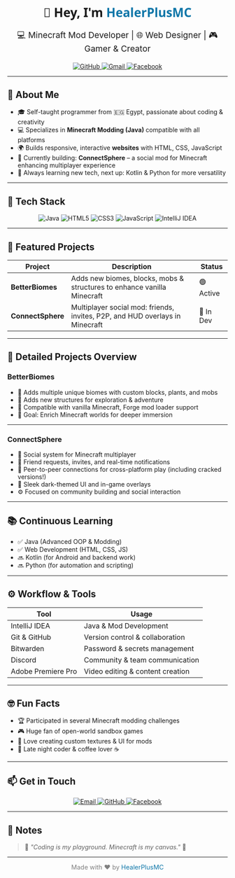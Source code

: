 <!-- ============================== -->
<!--             HEADER            -->
<!-- ============================== -->

<h1 align="center" style="font-family: 'Segoe UI', Tahoma, Geneva, Verdana, sans-serif;">
  👋 Hey, I'm <span style="color:#0e76a8;">HealerPlusMC</span>
</h1>

<p align="center" style="font-size: 1.2rem;">
  💻 Minecraft Mod Developer | 🌐 Web Designer | 🎮 Gamer & Creator
</p>

<p align="center">
  <a href="https://github.com/HealerPlusMC" target="_blank">
    <img src="https://img.shields.io/badge/GitHub-100000?style=for-the-badge&logo=github&logoColor=white" alt="GitHub"/>
  </a>
  <a href="mailto:healerplusmc@gmail.com">
    <img src="https://img.shields.io/badge/Gmail-D14836?style=for-the-badge&logo=gmail&logoColor=white" alt="Gmail"/>
  </a>
  <a href="https://www.facebook.com/HealerPlusMC" target="_blank">
    <img src="https://img.shields.io/badge/Facebook-1877F2?style=for-the-badge&logo=facebook&logoColor=white" alt="Facebook"/>
  </a>
</p>

---

<!-- ============================== -->
<!--          ABOUT ME              -->
<!-- ============================== -->

## 🧠 About Me

- 🎓 Self-taught programmer from 🇪🇬 Egypt, passionate about coding & creativity  
- 💻 Specializes in **Minecraft Modding (Java)** compatible with all platforms  
- 🌍 Builds responsive, interactive **websites** with HTML, CSS, JavaScript  
- 🧰 Currently building: **ConnectSphere** – a social mod for Minecraft enhancing multiplayer experience  
- 🚀 Always learning new tech, next up: Kotlin & Python for more versatility  

---

<!-- ============================== -->
<!--          TECH STACK            -->
<!-- ============================== -->

## 🔧 Tech Stack

<p align="center">
  <img alt="Java" src="https://img.shields.io/badge/Java-ED8B00?style=for-the-badge&logo=openjdk&logoColor=white" />
  <img alt="HTML5" src="https://img.shields.io/badge/HTML5-E34F26?style=for-the-badge&logo=html5&logoColor=white" />
  <img alt="CSS3" src="https://img.shields.io/badge/CSS3-1572B6?style=for-the-badge&logo=css3&logoColor=white" />
  <img alt="JavaScript" src="https://img.shields.io/badge/JavaScript-F7DF1E?style=for-the-badge&logo=javascript&logoColor=black" />
  <img alt="IntelliJ IDEA" src="https://img.shields.io/badge/IntelliJ-000000?style=for-the-badge&logo=intellij-idea&logoColor=white" />
</p>

---

<!-- ============================== -->
<!--          PROJECTS              -->
<!-- ============================== -->

## 🧩 Featured Projects

| Project          | Description                                                                 | Status   |
|------------------|-----------------------------------------------------------------------------|----------|
| **BetterBiomes**  | Adds new biomes, blocks, mobs & structures to enhance vanilla Minecraft     | 🟢 Active |
| **ConnectSphere** | Multiplayer social mod: friends, invites, P2P, and HUD overlays in Minecraft | 🧪 In Dev |

---

<!-- ============================== -->
<!--          DETAILED PROJECTS     -->
<!-- ============================== -->

## 🚀 Detailed Projects Overview

### BetterBiomes

- 🌳 Adds multiple unique biomes with custom blocks, plants, and mobs  
- 🏰 Adds new structures for exploration & adventure  
- 🔄 Compatible with vanilla Minecraft, Forge mod loader support  
- 🎯 Goal: Enrich Minecraft worlds for deeper immersion

---

### ConnectSphere

- 👥 Social system for Minecraft multiplayer  
- 📨 Friend requests, invites, and real-time notifications  
- 🔗 Peer-to-peer connections for cross-platform play (including cracked versions!)  
- 🎨 Sleek dark-themed UI and in-game overlays  
- ⚙️ Focused on community building and social interaction  

---

<!-- ============================== -->
<!--          LEARNING PATH         -->
<!-- ============================== -->

## 📚 Continuous Learning

- ✅ Java (Advanced OOP & Modding)  
- ✅ Web Development (HTML, CSS, JS)  
- 🔜 Kotlin (for Android and backend work)  
- 🔜 Python (for automation and scripting)  

---

<!-- ============================== -->
<!--         WORKFLOW & TOOLS        -->
<!-- ============================== -->

## ⚙️ Workflow & Tools

| Tool                | Usage                        |
|---------------------|------------------------------|
| IntelliJ IDEA       | Java & Mod Development       |
| Git & GitHub        | Version control & collaboration |
| Bitwarden           | Password & secrets management |
| Discord             | Community & team communication|
| Adobe Premiere Pro  | Video editing & content creation |

---

<!-- ============================== -->
<!--          FUN FACTS             -->
<!-- ============================== -->

## 🤓 Fun Facts

- 🏆 Participated in several Minecraft modding challenges  
- 🎮 Huge fan of open-world sandbox games  
- 🎨 Love creating custom textures & UI for mods  
- 🌙 Late night coder & coffee lover ☕  

---

<!-- ============================== -->
<!--          CONTACT               -->
<!-- ============================== -->

## 📫 Get in Touch

<p align="center">
  <a href="mailto:healerplusmc@gmail.com" target="_blank">
    <img src="https://img.shields.io/badge/Gmail-D14836?style=for-the-badge&logo=gmail&logoColor=white" alt="Email"/>
  </a>
  <a href="https://github.com/HealerPlusMC" target="_blank">
    <img src="https://img.shields.io/badge/GitHub-100000?style=for-the-badge&logo=github&logoColor=white" alt="GitHub"/>
  </a>
  <a href="https://www.facebook.com/HealerPlusMC" target="_blank">
    <img src="https://img.shields.io/badge/Facebook-1877F2?style=for-the-badge&logo=facebook&logoColor=white" alt="Facebook"/>
  </a>
</p>

---

## 📝 Notes

> 💬 *"Coding is my playground. Minecraft is my canvas."* 🎨

---

<!-- ============================== -->
<!--          THANK YOU             -->
<!-- ============================== -->

<p align="center" style="font-size: 0.9rem; color: gray;">
  Made with ❤️ by <a href="https://github.com/HealerPlusMC" target="_blank" style="text-decoration:none; color:#0e76a8;">HealerPlusMC</a>  
</p>
